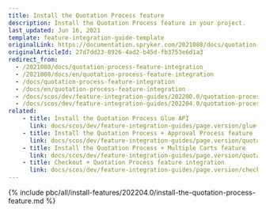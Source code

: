 ```yaml
---
title: Install the Quotation Process feature
description: Install the Quotation Process feature in your project.
last_updated: Jun 16, 2021
template: feature-integration-guide-template
originalLink: https://documentation.spryker.com/2021080/docs/quotation-process-feature-integration
originalArticleId: 27d7dd23-8926-4ad2-b45d-fb3753e6d1a3
redirect_from:
  - /2021080/docs/quotation-process-feature-integration
  - /2021080/docs/en/quotation-process-feature-integration
  - /docs/quotation-process-feature-integration
  - /docs/en/quotation-process-feature-integration
  - /docs/scos/dev/feature-integration-guides/202200.0/quotation-process-feature-integration.html
  - /docs/scos/dev/feature-integration-guides/202204.0/quotation-process-feature-integration.html  
related:
    - title: Install the Quotation Process Glue API
      link: docs/scos/dev/feature-integration-guides/page.version/glue-api/glue-api-quotation-process-feature-integration.html
    - title: Install the Quotation Process + Approval Process feature
      link: docs/scos/dev/feature-integration-guides/page.version/quotation-process-approval-process-feature-integration.html
    - title: Install the Quotation Process + Multiple Carts feature
      link: docs/scos/dev/feature-integration-guides/page.version/quotation-process-multiple-carts-feature-integration.html
    - title: Checkout + Quotation Process feature integration
      link: docs/scos/dev/feature-integration-guides/page.version/checkout-quotation-process-feature-integration.html
---
```

{% include pbc/all/install-features/202204.0/install-the-quotation-process-feature.md %} <!-- To edit, see /_includes/pbc/all/install-features/202204.0/install-the-quotation-process-feature.md -->

